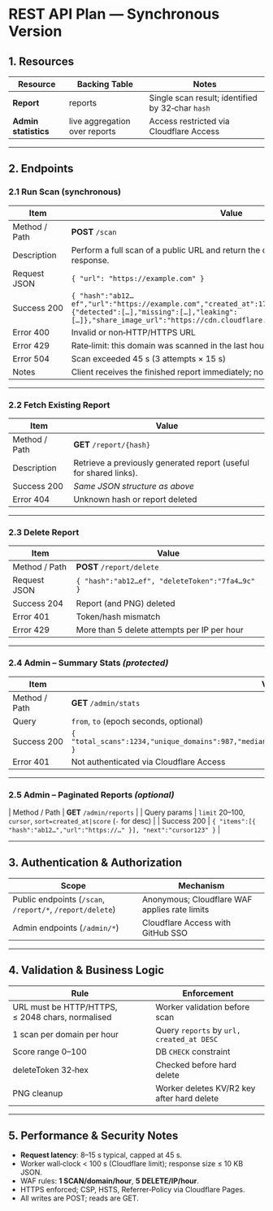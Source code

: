 # REST API Plan — Synchronous Version

## 1. Resources

| Resource | Backing Table | Notes |
|----------|---------------|-------|
| **Report** | reports | Single scan result; identified by 32‑char `hash` |
| **Admin statistics** | live aggregation over reports | Access restricted via Cloudflare Access |

---

## 2. Endpoints

### 2.1 Run Scan (synchronous)
| Item | Value |
|------|-------|
| Method / Path | **POST** `/scan` |
| Description | Perform a full scan of a public URL and return the complete report in the same response. |
| Request JSON | `{ "url": "https://example.com" }` |
| Success 200 | ```{ "hash":"ab12…ef","url":"https://example.com","created_at":1713369600,"score":87,"headers":{"detected":[…],"missing":[…],"leaking":[…]},"share_image_url":"https://cdn.cloudflare.r2/…/ab12ef.png" }``` |
| Error 400 | Invalid or non‑HTTP/HTTPS URL |
| Error 429 | Rate‑limit: this domain was scanned in the last hour |
| Error 504 | Scan exceeded 45 s (3 attempts × 15 s) |
| Notes | Client receives the finished report immediately; no polling. |

---

### 2.2 Fetch Existing Report
| Item | Value |
|------|-------|
| Method / Path | **GET** `/report/{hash}` |
| Description | Retrieve a previously generated report (useful for shared links). |
| Success 200 | *Same JSON structure as above* |
| Error 404 | Unknown hash or report deleted |

---

### 2.3 Delete Report
| Item | Value |
|------|-------|
| Method / Path | **POST** `/report/delete` |
| Request JSON | `{ "hash":"ab12…ef", "deleteToken":"7fa4…9c" }` |
| Success 204 | Report (and PNG) deleted |
| Error 401 | Token/hash mismatch |
| Error 429 | More than 5 delete attempts per IP per hour |

---

### 2.4 Admin – Summary Stats *(protected)*
| Item | Value |
|------|-------|
| Method / Path | **GET** `/admin/stats` |
| Query | `from`, `to` (epoch seconds, optional) |
| Success 200 | `{ "total_scans":1234,"unique_domains":987,"median_time_to_scan":8.2,"deletes":42,"timeout_errors":5 }` |
| Error 401 | Not authenticated via Cloudflare Access |

---

### 2.5 Admin – Paginated Reports *(optional)*
| Method / Path | **GET** `/admin/reports` |
| Query params | `limit` 20–100, `cursor`, `sort=created_at|score` (`-` for desc) |
| Success 200 | `{ "items":[{ "hash":"ab12…","url":"https://…" }], "next":"cursor123" }` |

---

## 3. Authentication & Authorization

| Scope | Mechanism |
|-------|-----------|
| Public endpoints (`/scan`, `/report/*`, `/report/delete`) | Anonymous; Cloudflare WAF applies rate limits |
| Admin endpoints (`/admin/*`) | Cloudflare Access with GitHub SSO |

---

## 4. Validation & Business Logic

| Rule | Enforcement |
|------|-------------|
| URL must be HTTP/HTTPS, ≤ 2048 chars, normalised | Worker validation before scan |
| 1 scan per domain per hour | Query `reports` by `url, created_at DESC` |
| Score range 0–100 | DB `CHECK` constraint |
| deleteToken 32‑hex | Checked before hard delete |
| PNG cleanup | Worker deletes KV/R2 key after hard delete |

---

## 5. Performance & Security Notes
* **Request latency**: 8–15 s typical, capped at 45 s.  
* Worker wall‑clock < 100 s (Cloudflare limit); response size ≤ 10 KB JSON.  
* WAF rules: **1 SCAN/domain/hour**, **5 DELETE/IP/hour**.  
* HTTPS enforced; CSP, HSTS, Referrer‑Policy via Cloudflare Pages.  
* All writes are POST; reads are GET.